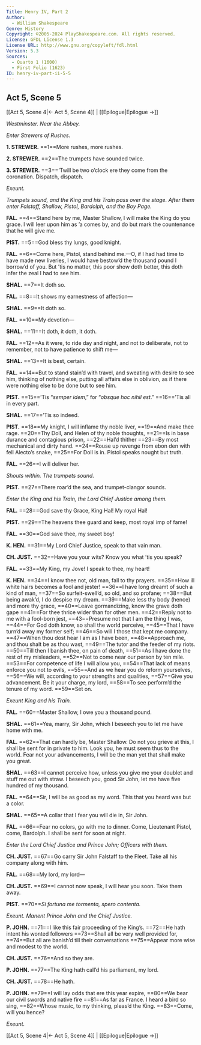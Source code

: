 ```yaml
---
Title: Henry IV, Part 2
Author: 
  - William Shakespeare
Genre: History
Copyright: ©2005-2024 PlayShakespeare.com. All rights reserved.
License: GFDL License 1.3
License URL: http://www.gnu.org/copyleft/fdl.html
Version: 5.3
Sources:
  - Quarto 1 (1600)
  - First Folio (1623)
ID: henry-iv-part-ii-5-5
---
```


## Act 5, Scene 5
[[Act 5, Scene 4|← Act 5, Scene 4]] | [[Epilogue|Epilogue →]]

*Westminster. Near the Abbey.*

*Enter Strewers of Rushes.*

**1. STREWER.**
==1==More rushes, more rushes.

**2. STREWER.**
==2==The trumpets have sounded twice.

**3. STREWER.**
==3==’Twill be two o’clock ere they come from the coronation. Dispatch, dispatch.

*Exeunt.*

*Trumpets sound, and the King and his Train pass over the stage. After them enter Falstaff, Shallow, Pistol, Bardolph, and the Boy Page.*

**FAL.**
==4==Stand here by me, Master Shallow, I will make the King do you grace. I will leer upon him as ’a comes by, and do but mark the countenance that he will give me.

**PIST.**
==5==God bless thy lungs, good knight.

**FAL.**
==6==Come here, Pistol, stand behind me.—O, if I had had time to have made new liveries, I would have bestow’d the thousand pound I borrow’d of you. But ’tis no matter, this poor show doth better, this doth infer the zeal I had to see him.

**SHAL.**
==7==It doth so.

**FAL.**
==8==It shows my earnestness of affection⁠—

**SHAL.**
==9==It doth so.

**FAL.**
==10==My devotion⁠—

**SHAL.**
==11==It doth, it doth, it doth.

**FAL.**
==12==As it were, to ride day and night, and not to deliberate, not to remember, not to have patience to shift me⁠—

**SHAL.**
==13==It is best, certain.

**FAL.**
==14==But to stand stain’d with travel, and sweating with desire to see him, thinking of nothing else, putting all affairs else in oblivion, as if there were nothing else to be done but to see him.

**PIST.**
==15==’Tis “*semper idem*,” for “*obsque hoc nihil est*.”
==16==’Tis all in every part.

**SHAL.**
==17==’Tis so indeed.

**PIST.**
==18==My knight, I will inflame thy noble liver,
==19==And make thee rage.
==20==Thy Doll, and Helen of thy noble thoughts,
==21==Is in base durance and contagious prison,
==22==Hal’d thither
==23==By most mechanical and dirty hand.
==24==Rouse up revenge from ebon den with fell Alecto’s snake,
==25==For Doll is in. Pistol speaks nought but truth.

**FAL.**
==26==I will deliver her.

*Shouts within. The trumpets sound.*

**PIST.**
==27==There roar’d the sea, and trumpet-clangor sounds.

*Enter the King and his Train, the Lord Chief Justice among them.*

**FAL.**
==28==God save thy Grace, King Hal! My royal Hal!

**PIST.**
==29==The heavens thee guard and keep, most royal imp of fame!

**FAL.**
==30==God save thee, my sweet boy!

**K. HEN.**
==31==My Lord Chief Justice, speak to that vain man.

**CH. JUST.**
==32==Have you your wits? Know you what ’tis you speak?

**FAL.**
==33==My King, my Jove! I speak to thee, my heart!

**K. HEN.**
==34==I know thee not, old man, fall to thy prayers.
==35==How ill white hairs becomes a fool and jester!
==36==I have long dreamt of such a kind of man,
==37==So surfeit-swell’d, so old, and so profane;
==38==But being awak’d, I do despise my dream.
==39==Make less thy body (hence) and more thy grace,
==40==Leave gormandizing, know the grave doth gape
==41==For thee thrice wider than for other men.
==42==Reply not to me with a fool-born jest,
==43==Presume not that I am the thing I was,
==44==For God doth know, so shall the world perceive,
==45==That I have turn’d away my former self;
==46==So will I those that kept me company.
==47==When thou dost hear I am as I have been,
==48==Approach me, and thou shalt be as thou wast,
==49==The tutor and the feeder of my riots.
==50==Till then I banish thee, on pain of death,
==51==As I have done the rest of my misleaders,
==52==Not to come near our person by ten mile.
==53==For competence of life I will allow you,
==54==That lack of means enforce you not to evils,
==55==And as we hear you do reform yourselves,
==56==We will, according to your strengths and qualities,
==57==Give you advancement. Be it your charge, my lord,
==58==To see perform’d the tenure of my word.
==59==Set on.

*Exeunt King and his Train.*

**FAL.**
==60==Master Shallow, I owe you a thousand pound.

**SHAL.**
==61==Yea, marry, Sir John, which I beseech you to let me have home with me.

**FAL.**
==62==That can hardly be, Master Shallow. Do not you grieve at this, I shall be sent for in private to him. Look you, he must seem thus to the world. Fear not your advancements, I will be the man yet that shall make you great.

**SHAL.**
==63==I cannot perceive how, unless you give me your doublet and stuff me out with straw. I beseech you, good Sir John, let me have five hundred of my thousand.

**FAL.**
==64==Sir, I will be as good as my word. This that you heard was but a color.

**SHAL.**
==65==A collar that I fear you will die in, Sir John.

**FAL.**
==66==Fear no colors, go with me to dinner. Come, Lieutenant Pistol, come, Bardolph. I shall be sent for soon at night.

*Enter the Lord Chief Justice and Prince John; Officers with them.*

**CH. JUST.**
==67==Go carry Sir John Falstaff to the Fleet. Take all his company along with him.

**FAL.**
==68==My lord, my lord⁠—

**CH. JUST.**
==69==I cannot now speak, I will hear you soon. Take them away.

**PIST.**
==70==*Si fortuna me tormenta, spero contenta.*

*Exeunt. Manent Prince John and the Chief Justice.*

**P. JOHN.**
==71==I like this fair proceeding of the King’s.
==72==He hath intent his wonted followers
==73==Shall all be very well provided for,
==74==But all are banish’d till their conversations
==75==Appear more wise and modest to the world.

**CH. JUST.**
==76==And so they are.

**P. JOHN.**
==77==The King hath call’d his parliament, my lord.

**CH. JUST.**
==78==He hath.

**P. JOHN.**
==79==I will lay odds that ere this year expire,
==80==We bear our civil swords and native fire
==81==As far as France. I heard a bird so sing,
==82==Whose music, to my thinking, pleas’d the King.
==83==Come, will you hence?

*Exeunt.*

[[Act 5, Scene 4|← Act 5, Scene 4]] | [[Epilogue|Epilogue →]]